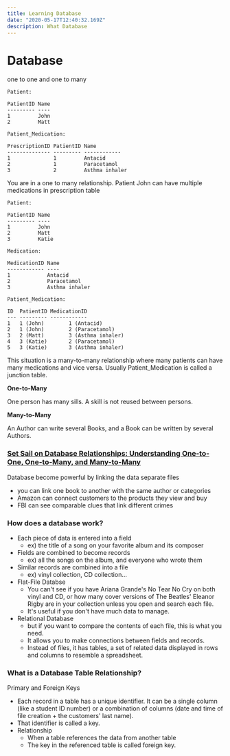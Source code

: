 ```yaml
---
title: Learning Database
date: "2020-05-17T12:40:32.169Z"
description: What Database
---
```


# Database

one to one and one to many

```
Patient:

PatientID Name
--------- ----
1         John
2         Matt

Patient_Medication:

PrescriptionID PatientID Name
-------------- --------- ------------
1              1         Antacid
2              1         Paracetamol
3              2         Asthma inhaler
```

You are in a one to many relationship. Patient John can have multiple medications in prescription table

```
Patient:

PatientID Name
--------- ----
1         John
2         Matt
3         Katie

Medication:

MedicationID Name
------------ ----
1            Antacid
2            Paracetamol
3            Asthma inhaler

Patient_Medication:

ID  PatientID MedicationID
--- --------- ------------
1   1 (John)        1 (Antacid)
2   1 (John)        2 (Paracetamol)
3   2 (Matt)        3 (Asthma inhaler)
4   3 (Katie)       2 (Paracetamol)
5   3 (Katie)       3 (Asthma inhaler)
```

This situation is a many-to-many relationship where many patients can have many medications and vice versa. Usually Patient_Medication is called a junction table.

**One-to-Many**

One person has many sills. A skill is not reused between persons.

**Many-to-Many**

An Author can write several Books, and a Book can be written by several Authors.

### [Set Sail on Database Relationships: Understanding One-to-One, One-to-Many, and Many-to-Many](https://www.smartsheet.com/database-relationships)

Database become powerful by linking the data separate files

- you can link one book to another with the same author or categories
- Amazon can connect customers to the products they view and buy
- FBI can see comparable clues that link different crimes

### How does a database work?

- Each piece of data is entered into a field
  - ex) the title of a song on your favorite album and its composer
- Fields are combined to become records
  - ex) all the songs on the album, and everyone who wrote them
- Similar records are combined into a file
  - ex) vinyl collection, CD collection...
- Flat-File Databse
  - You can't see if you have Ariana Grande's No Tear No Cry on both vinyl and CD, or how many cover versions of The Beatles' Eleanor Rigby are in your collection unless you open and search each file.
  - It's useful if you don't have much data to manage.
- Relational Database
  - but if you want to compare the contents of each file, this is what you need.
  - It allows you to make connections between fields and records.
  - Instead of files, it has tables, a set of related data displayed in rows and columns to resemble a spreadsheet.

### What is a Database Table Relationship?

Primary and Foreign Keys

- Each record in a table has a unique identifier. It can be a single column (like a student ID number) or a combination of columns (date and time of file creation + the customers' last name).
- That identifier is called a key.
- Relationship
  - When a table references the data from another table
  - The key in the referenced table is called foreign key.
